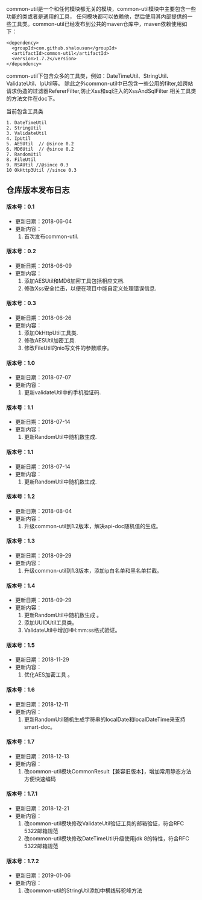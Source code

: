 common-util是一个和任何模块都无关的模块，common-util模块中主要包含一些功能的类或者是通用的工具，
任何模块都可以依赖他，然后使用其内部提供的一些工具类。common-util已经发布到公共的maven仓库中，maven依赖使用如下：

```
<dependency>
  <groupId>com.github.shalousun</groupId>
  <artifactId>common-util</artifactId>
  <version>1.7.2</version>
</dependency>
```
common-util下包含众多的工具类，例如：DateTimeUtil、StringUtil、ValidateUtil、IpUtil等。
除此之外common-util中已包含一些公用的filter,如跨站请求伪造的过滤器RefererFilter,防止Xss和sql注入的XssAndSqlFilter
相关工具类的方法文件在doc下。

当前包含工具类
```
1. DateTimeUtil
2. StringUtil
3. ValidateUtil
4. IpUtil
5. AESUtil  // @since 0.2
6. MD6Util  // @since 0.2
7. RandomUtil
8. FileUtil
9. RSAUtil //@since 0.3
10 OkHttp3Util //since 0.3
```
## 仓库版本发布日志
 
#### 版本号：0.1
- 更新日期：2018-06-04
- 更新内容：
	1. 首次发布common-util.
#### 版本号：0.2  
- 更新日期：2018-06-09 
- 更新内容：
	1. 添加AESUtil和MD6加密工具包括相应文档.
	2. 修改Xss安全拦击，以便在项目中能自定义处理错误信息.
#### 版本号：0.3  
- 更新日期：2018-06-26 
- 更新内容：
	1. 添加OkHttpUtil工具类.
	2. 修改AESUtil加密工具.
	3. 修改FileUtil的nio写文件的参数顺序。
#### 版本号：1.0  
- 更新日期：2018-07-07
- 更新内容：
	1. 更新validateUtil中的手机验证码.
#### 版本号：1.1 
- 更新日期：2018-07-14
- 更新内容：
	1. 更新RandomUtil中随机数生成.
#### 版本号：1.1 
- 更新日期：2018-07-14
- 更新内容：
	1. 更新RandomUtil中随机数生成.
#### 版本号：1.2
- 更新日期：2018-08-04
- 更新内容：
	1. 升级common-util到1.2版本，解决api-doc随机值的生成。
#### 版本号：1.3
- 更新日期：2018-09-29
- 更新内容：
	1. 升级common-util到1.3版本，添加ip白名单和黑名单拦截。
#### 版本号：1.4
- 更新日期：2018-09-29
- 更新内容：
	1. 更新RandomUtil中随机数生成 。
	2. 添加UUIDUtil工具类。
	3. ValidateUtil中增加HH:mm:ss格式验证。
#### 版本号：1.5
- 更新日期：2018-11-29
- 更新内容：
	1. 优化AES加密工具 。
#### 版本号：1.6
- 更新日期：2018-12-11
- 更新内容：
	1. 更新RandomUtil随机生成字符串的localDate和localDateTime来支持smart-doc。
#### 版本号：1.7
- 更新日期：2018-12-13
- 更新内容：
	1. 改common-util模块CommonResult【兼容旧版本】，增加常用静态方法方便快速编码
#### 版本号：1.7.1
- 更新日期：2018-12-21
- 更新内容：
	1. 改common-util模块修改ValidateUtil验证工具的邮箱验证，符合RFC 5322邮箱规范
	2. 改common-util模块修改DateTimeUtil升级使用jdk 8的特性，符合RFC 5322邮箱规范
#### 版本号：1.7.2
- 更新日期：2019-01-06
- 更新内容：
	1. 改common-util的StringUtil添加中横线转驼峰方法
